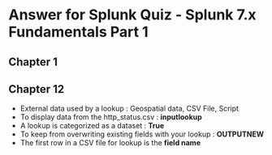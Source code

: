 # Answer for Splunk Quiz - Splunk 7.x Fundamentals Part 1

## Chapter 1

## Chapter 12 
* External data used by a lookup : Geospatial data, CSV File, Script
* To display data from the http_status.csv : **inputlookup**
* A lookup is categorized as a dataset : **True**
* To keep from overwriting existing fields with your lookup : **OUTPUTNEW**
* The first row in a CSV file for lookup is the **field name**